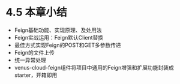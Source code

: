 # 4.5 本章小结

- Feign基础功能、实现原理、及处用法
- Feign实战运用：Feign默认Client替换
- 最佳方式实现Feign的POST和GET多参数传递
- Feign的文件上传
- 统一异常处理
- venus-cloud-feign组件将项目中通用的Feign增强和扩展功能封装成starter，开箱即用
